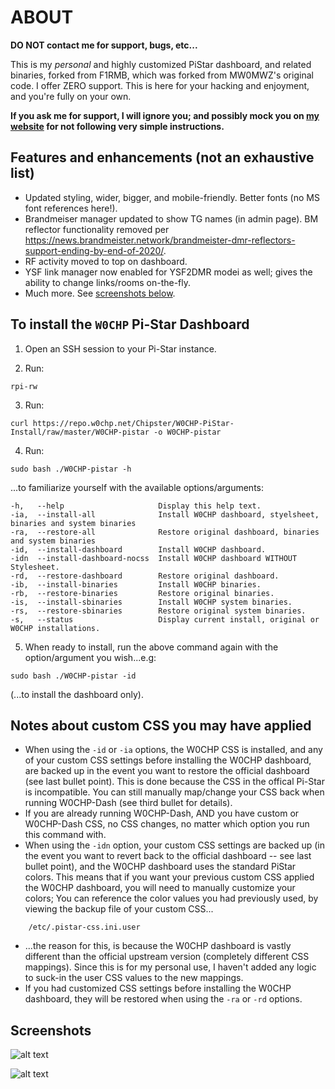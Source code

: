 # ABOUT

**DO NOT contact me for support, bugs, etc...**

This is my *personal* and highly customized PiStar dashboard, and related
binaries, forked from F1RMB, which was forked from MW0MWZ's original code.  I
offer ZERO support. This is here for your hacking and enjoyment, and you're
fully on your own.

**If you ask me for support, I will ignore you; and possibly mock you on [my
website](https://w0chp.net) for not following very simple instructions.**

## Features and enhancements (not an exhaustive list)

  * Updated styling, wider, bigger, and mobile-friendly. Better fonts (no MS font references here!).
  * Brandmeiser manager updated to show TG names (in admin page). BM reflector
    functionality removed per <https://news.brandmeister.network/brandmeister-dmr-reflectors-support-ending-by-end-of-2020/>.
  * RF activity moved to top on dashboard.
  * YSF link manager now enabled for YSF2DMR modei as well; gives the ability to change links/rooms on-the-fly.
  * Much more. See [screenshots below](#screenshots).

## To install the `W0CHP` Pi-Star Dashboard

1. Open an SSH session to your Pi-Star instance.

2. Run:

```text
rpi-rw
```
3. Run:

```text
curl https://repo.w0chp.net/Chipster/W0CHP-PiStar-Install/raw/master/W0CHP-pistar -o W0CHP-pistar
```
4. Run:

```text
sudo bash ./W0CHP-pistar -h
```
...to familiarize yourself with the available options/arguments:

```text
-h,   --help                     Display this help text.
-ia,  --install-all              Install W0CHP dashboard, styelsheet, binaries and system binaries
-ra,  --restore-all              Restore original dashboard, binaries and system binaries
-id,  --install-dashboard        Install W0CHP dashboard.
-idn  --install-dashboard-nocss  Install W0CHP dashboard WITHOUT Stylesheet.
-rd,  --restore-dashboard        Restore original dashboard.
-ib,  --install-binaries         Install W0CHP binaries.
-rb,  --restore-binaries         Restore original binaries.
-is,  --install-sbinaries        Install W0CHP system binaries.
-rs,  --restore-sbinaries        Restore original system binaries.
-s,   --status                   Display current install, original or W0CHP installations.
```
5. When ready to install, run the above command again with the option/argument you wish...e.g:

```text
sudo bash ./W0CHP-pistar -id
```

(...to install the dashboard only).

## Notes about custom CSS you may have applied

  * When using the `-id` or `-ia` options, the W0CHP CSS is installed, and any of your custom CSS settings
    before installing the W0CHP dashboard, are backed up in the event you want to restore the official dashboard
    (see last bullet point). This is done because the CSS in the offical Pi-Star is incompatible. You can still
    manually map/change your CSS back when running W0CHP-Dash (see third bullet for details).
  * If you are already running W0CHP-Dash, AND you have custom or W0CHP-Dash CSS, no CSS changes, no matter which
    option you run this command with.
  * When using the `-idn` option, your custom CSS settings are backed up (in the event you want to revert back
    to the official dashboard -- see last bullet point), and the W0CHP dashboard uses the standard PiStar colors.
    This means that if you want your previous custom CSS applied the W0CHP dashboard, you will need to manually
    customize your colors; You can reference the color values you had previously used, by viewing the backup file of
    your custom CSS...

```text
    /etc/.pistar-css.ini.user
```

  * ...the reason for this, is because the W0CHP dashboard is vastly different than the official upstream version
    (completely different CSS mappings). Since this is for my personal use, I haven't added any logic to suck-in
    the user CSS values to the new mappings.
  * If you had customized CSS settings before installing the W0CHP dashboard, they will be restored when
    using the `-ra` or `-rd` options.

## Screenshots

![alt text](https://w0chp.net/img/W0CHP_Dash.png "W0CHP Dashboard")

![alt text](https://w0chp.net/img/W0CHP_Admin.png "W0CHP Admin Page")

